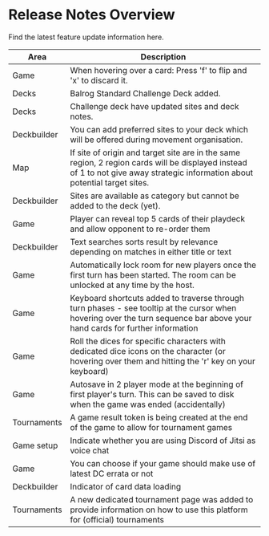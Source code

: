 # Release Notes Overview 

Find the latest feature update information here.

| Area | Description | 
| --- | --- |
| Game | When hovering over a card: Press 'f' to flip and 'x' to discard it. |
| Decks | Balrog Standard Challenge Deck added. |
| Decks | Challenge deck have updated sites and deck notes. |
| Deckbuilder | You can add preferred sites to your deck which will be offered during movement organisation. |
| Map | If site of origin and target site are in the same region, 2 region cards will be displayed instead of 1 to not give away strategic information about potential target sites.  |
| Deckbuilder | Sites are available as category but cannot be added to the deck (yet). |
| Game | Player can reveal top 5 cards of their playdeck and allow opponent to re-order them |
| Deckbuilder | Text searches sorts result by relevance depending on matches in either title or text |
| Game  | Automatically lock room for new players once the first turn has been started. The room can be unlocked at any time by the host. |
| Game  | Keyboard shortcuts added to traverse through turn phases - see tooltip at the cursor when hovering over the turn sequence bar above your hand cards for further information |
| Game  | Roll the dices for specific characters with dedicated dice icons on the character (or hovering over them and hitting the 'r' key on your keyboard) |
| Game  | Autosave in 2 player mode at the beginning of first player's turn. This can be saved to disk when the game was ended (accidentally) |
| Tournaments  | A game result token is being created at the end of the game to allow for tournament games |
| Game setup | Indicate whether you are using Discord of Jitsi as voice chat |
| Game | You can choose if your game should make use of latest DC errata or not |
| Deckbuilder | Indicator of card data loading |
| Tournaments  | A new dedicated tournament page was added to provide information on how to use this platform for (official) tournaments |

